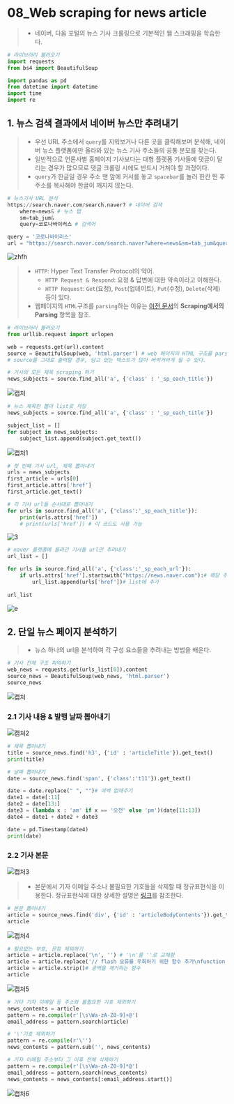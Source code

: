 # 08_Web scraping for news article

> - 네이버, 다음 포털의 뉴스 기사 크롤링으로 기본적인 웹 스크래핑을 학습한다. 

```python
# 라이브러리 불러오기
import requests
from bs4 import BeautifulSoup

import pandas as pd
from datetime import datetime
import time
import re
```



## 1. 뉴스 검색 결과에서 네이버 뉴스만 추려내기

> - 우선 URL 주소에서 `query`를 지워보거나 다른 곳을 클릭해보며 분석해, 네이버 뉴스 플랫폼에만 올라와 있는 뉴스 기사 주소들의 공통 분모를 찾는다. 
> - 일반적으로 언론사별 홈페이지 기사보다는 대형 플랫폼 기사들에 댓글이 달리는 경우가 많으므로 댓글 크롤링 시에도 반드시 거쳐야 할 과정이다.
> - `query`가 한글일 경우 주소 맨 앞에 커서를 놓고 `spacebar`를 눌러 한칸 띈 후 주소를 복사해야 한글이 깨지지 않는다.

```python
# 뉴스기사 URL 분석
https://search.naver.com/search.naver? # 네이버 검색
    where=news& # 뉴스 탭
    sm=tab_jum& 
    query=코로나바이러스 # 검색어

query = '코로나바이러스'
url = "https://search.naver.com/search.naver?where=news&sm=tab_jum&query=" + 코로나바이러스
```

![zhfh](https://user-images.githubusercontent.com/58945760/73122460-8c6a3080-3fc8-11ea-85a4-562fdc7b8e63.PNG)

> - `HTTP`: Hyper Text Transfer Protocol의 약어. 
>   - `HTTP Request & Respond`: 요청 & 답변에 대한 약속이라고 이해한다.
>   - `HTTP Request`: `Get`(요청), `Post`(업데이트), `Put`(수정), `Delete`(삭제) 등이 있다.
> - 웹페이지의 `HTML`구조를 `parsing`하는 이유는 [이전 문서](https://github.com/WinterBlue16/TIL/blob/master/Python%20Basic(2019.12)/04_Web%20Scraping%20Basic.md#1--%EB%8B%A4%EC%9D%8C-%EC%96%B4%ED%95%99%EC%82%AC%EC%A0%84--scraping%ED%95%98%EA%B8%B0)의 **Scraping에서의 Parsing** 항목을 참조.

```python
# 라이브러리 불러오기
from urllib.request import urlopen 

web = requests.get(url).content
source = BeautifulSoup(web, 'html.parser') # web 페이지의 HTML 구조를 parsing
# source를 그대로 출력할 경우, 담고 있는 텍스트가 많아 버벅거리게 될 수 있다.

# 기사의 모든 제목 scraping 하기 
news_subjects = source.find_all('a', {'class' : '_sp_each_title'})
```

![캡처](https://user-images.githubusercontent.com/58945760/73122950-bd992f80-3fcd-11ea-8403-da8a7b579eb2.PNG)

```python
# 뉴스 제목만 뽑아 list로 저장
news_subjects = source.find_all('a', {'class' : '_sp_each_title'})

subject_list = []
for subject in news_subjects:
    subject_list.append(subject.get_text())
```

![캡처1](https://user-images.githubusercontent.com/58945760/73123018-60ea4480-3fce-11ea-9026-812ea57c0e43.PNG)

```python
# 첫 번째 기사 url, 제목 뽑아내기
urls = news_subjects
first_article = urls[0]
first_article.attrs['href']
first_article.get_text()

# 각 기사 url들 순서대로 뽑아내기 
for urls in source.find_all('a', {'class':'_sp_each_title'}):
    print(urls.attrs['href'])
    # print(urls['href']) # 이 코드도 사용 가능
```

![3](https://user-images.githubusercontent.com/58945760/73136680-a7ee3d80-4093-11ea-88dc-c9022cc9674e.PNG)

```python
# naver 플랫폼에 올라간 기사들 url만 추려내기
url_list = []

for urls in source.find_all('a', {'class':'_sp_each_url'}):
    if urls.attrs['href'].startswith("https://news.naver.com"):# 해당 주소로 시작되는 url이면 l
        url_list.append(urls['href'])# list에 추가
        
url_list
```

![e](https://user-images.githubusercontent.com/58945760/73136763-9c4f4680-4094-11ea-95b5-dc308df5cf56.PNG)



## 2. 단일 뉴스 페이지 분석하기

> - 뉴스 하나의 url을 분석하여 각 구성 요소들을 추려내는 방법을 배운다. 

```python
# 기사 전체 구조 파악하기
web_news = requests.get(urls_list[0]).content
source_news = BeautifulSoup(web_news, 'html.parser')
source_news
```

![캡처](https://user-images.githubusercontent.com/58945760/73164945-416e2b80-4136-11ea-97cb-cd742767347b.PNG)

### 2.1 기사 내용 & 발행 날짜 뽑아내기

![캡처2](https://user-images.githubusercontent.com/58945760/73165127-8d20d500-4136-11ea-99c3-2fd61ae64858.PNG)

```python
# 제목 뽑아내기 
title = source_news.find('h3', {'id' : 'articleTitle'}).get_text()
print(title)

# 날짜 뽑아내기 
date = source_news.find('span', {'class':'t11'}).get_text()

date = date.replace(" ", "")# 여백 없애주기
date1 = date[:11]
date2 = date[13:]
date3 = (lambda x : 'am' if x == '오전' else 'pm')(date[11:13])
date4 = date1 + date2 + date3

date = pd.Timestamp(date4)
print(date)
```

### 2.2 기사 본문

![캡처3](https://user-images.githubusercontent.com/58945760/73165898-17b60400-4138-11ea-90d9-bbb8951610df.PNG)

> - 본문에서 기자 이메일 주소나 불필요한 기호들을 삭제할 때 정규표현식을 이용한다. 정규표현식에 대한 상세한 설명은 [링크](http://j.mp/2PzgFO8)를 참조한다. 

```python
# 본문 뽑아내기
article = source_news.find('div', {'id' : 'articleBodyContents'}).get_text()
article
```

![캡처4](https://user-images.githubusercontent.com/58945760/73166136-96ab3c80-4138-11ea-9451-080be1e8e0ee.PNG)

```python
# 필요없는 부호, 문장 제외하기
article = article.replace('\n', '') # '\n'를 ''로 교체함
article = article.replace('// flash 오류를 우회하기 위한 함수 추가\nfunction _flash_removeCallback() {}') # 필요없는 문장을 ''로 교체함
article = article.strip()# 공백을 제거하는 함수
article
```

![캡처5](https://user-images.githubusercontent.com/58945760/73166588-7b8cfc80-4139-11ea-88c9-828cc268cdd2.PNG)

```python
# 기타 기자 이메일 등 주소와 불필요한 기호 제외하기
news_contents = article
pattern = re.compile(r'[\s\Wa-zA-Z0-9]+@')
email_address = pattern.search(article)

# '\'기호 제외하기
pattern = re.compile(r'\'')
news_contents = pattern.sub('', news_contents)

# 기자 이메일 주소부터 그 이후 전체 삭제하기
pattern = re.compile(r'[\s\Wa-zA-Z0-9]*@')
email_address = pattern.search(news_contents)
news_contents = news_contents[:email_address.start()]
```

![캡처6](https://user-images.githubusercontent.com/58945760/73167346-0cb0a300-413b-11ea-9bcd-76cba060e6cd.PNG)

